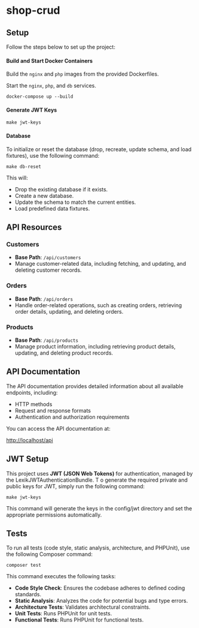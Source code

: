# shop-crud

## Setup ## 

Follow the steps below to set up the project:

#### Build and Start Docker Containers ####

Build the `nginx` and `php` images from the provided Dockerfiles.

Start the `nginx`, `php`, and `db` services.

```shell
docker-compose up --build
```

#### Generate JWT Keys ####

```shell
make jwt-keys
```

#### Database ####

To initialize or reset the database 
(drop, recreate, update schema, and load fixtures), use the following command:

```shell
make db-reset
```
This will:

* Drop the existing database if it exists.
* Create a new database.
* Update the schema to match the current entities.
* Load predefined data fixtures.

## API Resources

### Customers
- **Base Path**: `/api/customers`
- Manage customer-related data, including fetching, and updating, and deleting customer records.

### Orders
- **Base Path**: `/api/orders`
- Handle order-related operations, such as creating orders, retrieving order details, updating, and deleting orders.

### Products
- **Base Path**: `/api/products`
- Manage product information, including retrieving product details, updating, and deleting product records.

## API Documentation

The API documentation provides detailed information about all available endpoints, including:
- HTTP methods
- Request and response formats
- Authentication and authorization requirements

You can access the API documentation at:

[http://localhost/api](http://localhost/api)

## **JWT Setup**
This project uses **JWT (JSON Web Tokens)** for authentication, 
managed by the LexikJWTAuthenticationBundle. T
o generate the required private and public keys for JWT, simply run the following command:

```shell
make jwt-keys
```

This command will generate the keys in the config/jwt directory and set the appropriate permissions automatically.

## **Tests** ##
To run all tests (code style, static analysis, architecture, and PHPUnit), use the following Composer command:

```shell
composer test
```

This command executes the following tasks:

* **Code Style Check**: Ensures the codebase adheres to defined coding standards.
* **Static Analysis**: Analyzes the code for potential bugs and type errors.
* **Architecture Tests**: Validates architectural constraints.
* **Unit Tests**: Runs PHPUnit for unit tests.
* **Functional Tests**: Runs PHPUnit for functional tests.